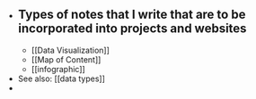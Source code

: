 - Types of notes that I write that are to be incorporated into projects and websites
	-
	- [[Data Visualization]]
	- [[Map of Content]]
	- [[infographic]]
- See also: [[data types]]
-